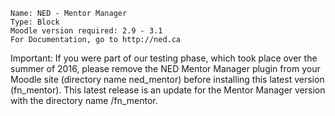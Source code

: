 
    Name: NED - Mentor Manager
    Type: Block
    Moodle version required: 2.9 - 3.1
    For Documentation, go to http://ned.ca 


Important: If you were part of our testing phase, which took place over the summer of 2016, please remove the NED Mentor Manager plugin from your Moodle site (directory name ned_mentor) before installing this latest version (fn_mentor). This latest release is an update for the Mentor Manager version with the directory name /fn_mentor. 
